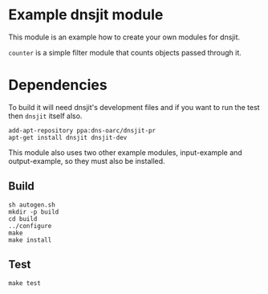 # Example dnsjit module

This module is an example how to create your own modules for dnsjit.

`counter` is a simple filter module that counts objects passed through it.

# Dependencies

To build it will need dnsjit's development files and if you want to run the
test then `dnsjit` itself also.

```
add-apt-repository ppa:dns-oarc/dnsjit-pr
apt-get install dnsjit dnsjit-dev
```

This module also uses two other example modules, input-example and
output-example, so they must also be installed.

## Build

```
sh autogen.sh
mkdir -p build
cd build
../configure
make
make install
```

## Test

```
make test
```
